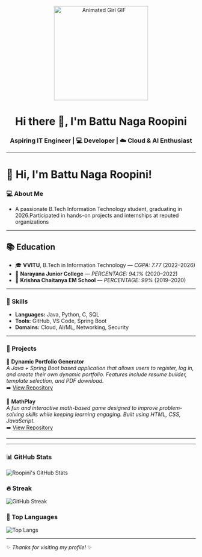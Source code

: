 <!-- Banner or Animated GIF at the Top -->
<p align="center">
  <img src="https://media.giphy.com/media/L1R1tvI9svkIWwpVYr/giphy.gif" width="250" alt="Animated Girl GIF">
</p>

<h1 align="center">Hi there 👋, I'm Battu Naga Roopini</h1>
<h3 align="center">Aspiring IT Engineer | 💻 Developer | ☁️ Cloud & AI Enthusiast</h3>

---

# 👋 Hi, I'm Battu Naga Roopini!

### 💻 About Me
-  A passionate B.Tech Information Technology student, graduating in 2026.Participated in hands-on projects and internships at reputed organizations
---

## 📚 Education

- 🎓 **VVITU**, B.Tech in Information Technology — *CGPA: 7.77* (2022–2026)  
- 🏫 **Narayana Junior College** — *PERCENTAGE: 94.1%* (2020–2022)  
- 🏫 **Krishna Chaitanya EM School** — *PERCENTAGE: 99%* (2019–2020) 

---

### 🚀 Skills
- **Languages:** Java, Python, C, SQL  
- **Tools:** GitHub, VS Code, Spring Boot  
- **Domains:** Cloud, AI/ML, Networking, Security  

---

### 📂 Projects

🔹 **Dynamic Portfolio Generator**  
_A Java + Spring Boot based application that allows users to register, log in, and create their own dynamic portfolio. Features include resume builder, template selection, and PDF download._  
➡️ [View Repository]([https://github.com/NAGAROOPINIBATTU/dynamic-portfolio-generator](https://github.com/NagaRoopini/Dynamic-Portfolio))  

🔹 **MathPlay**  
_A fun and interactive math-based game designed to improve problem-solving skills while keeping learning engaging. Built using HTML, CSS, JavaScript._  
➡️ [View Repository](https://github.com/NAGAROOPINIBATTU/mathplay)  

---

---

### 📊 GitHub Stats
![Roopini's GitHub Stats](https://github-readme-stats.vercel.app/api?username=NagaRoopini&show_icons=true&theme=radical)

### 🔥 Streak
![GitHub Streak](https://github-readme-streak-stats.herokuapp.com/?user=NagaRoopini&theme=dark)

### 🌟 Top Languages
![Top Langs](https://github-readme-stats.vercel.app/api/top-langs/?username=NagaRoopini&layout=compact&theme=tokyonight)


---

✨ _Thanks for visiting my profile!_ ✨
